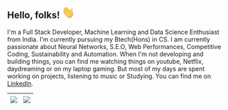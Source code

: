 ## Hello, folks! <img src="https://github.com/yashgoyal2802/yashgoyal2802/blob/main/resources/wave.gif" width="30px">

I'm a Full Stack Developer, Machine Learning and Data Science Enthusiast from India. I'm currently pursuing my Btech(Hons) in CS. I am currently passionate about Neural Networks, S.E.O, Web Performances, Competitive Coding, Sustainability and Automation. When I'm not developing and building things, you can find me watching things on youtube, Netflix, daydreaming or on my laptop gaming. But most of my days are spent working on projects, listening to music or Studying.
You can find me on [LinkedIn][2].

<!-- Links to your social media accounts -->

[2]: https://www.linkedin.com/in/yash-goyal-a572a4185/

|<img align="center" src="https://github-readme-stats.vercel.app/api?username=yashgoyal2802&&theme=buefy-dark&&show_icons=true&&hide_border=false&bg_color=1a1b27&icon_color=ff3860&title_color=7957d5&text_color=808080" />|<img align="center" height="193px" src="https://github-readme-stats.vercel.app/api/top-langs/?username=yashgoyal2802&layout=compact&hide=jupyter%20notebook&&theme=buefy-dark&&show_icons=true&&hide_border=false&bg_color=1a1b27&icon_color=ff3860&title_color=7957d5&text_color=808080" />|
|---|---|

<!--
**yashgoyal2802/yashgoyal2802** is a ✨ _special_ ✨ repository because its `README.md` (this file) appears on your GitHub profile.

Here are some ideas to get you started:

- 🔭 I’m currently working on ...
- 🌱 I’m currently learning ...
- 👯 I’m looking to collaborate on ...
- 🤔 I’m looking for help with ...
- 💬 Ask me about ...
- 📫 How to reach me: ...
- 😄 Pronouns: ...
- ⚡ Fun fact: ...
-->

